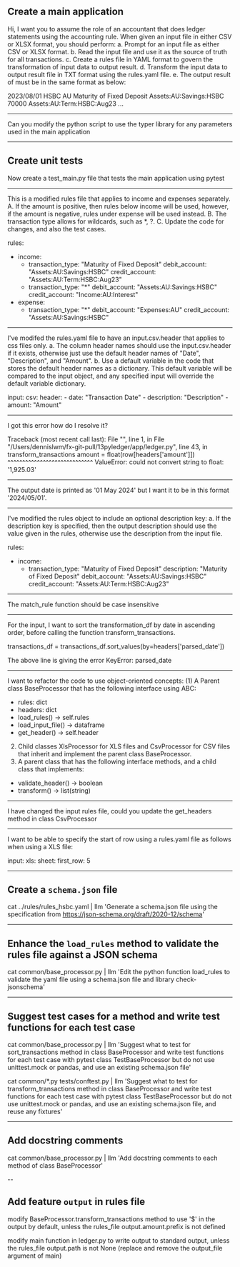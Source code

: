 ## Create a main application
Hi,
I want you to assume the role of an accountant that does ledger statements using the accounting rule.
When given an input file in either CSV or XLSX format, you should perform:
a. Prompt for an input file as either CSV or XLSX format.
b. Read the input file and use it as the source of truth for all transactions.
c. Create a rules file in YAML format to govern the transformation of input data to output result.
d. Transform the input data to output result file in TXT format using the rules.yaml file.
e. The output result of must be in the same format as below:

2023/08/01 HSBC AU Maturity of Fixed Deposit
	Assets:AU:Savings:HSBC			  70000
	Assets:AU:Term:HSBC:Aug23
...

---
Can you modify the python script to use the typer library for any parameters used in the main application

---
## Create unit tests
Now create a test_main.py file that tests the main application using pytest

---
This is a modified rules file that applies to income and expenses separately.
A. If the amount is positive, then rules below income will be used, however, if the amount is negative, rules under expense will be used instead.
B. The transaction type allows for wildcards, such as *, ?.
C. Update the code for changes, and also the test cases.

rules:
  - income:
    - transaction_type: "Maturity of Fixed Deposit"
      debit_account: "Assets:AU:Savings:HSBC"
      credit_account: "Assets:AU:Term:HSBC:Aug23"
    - transaction_type: "*"
      debit_account: "Assets:AU:Savings:HSBC"
      credit_account: "Income:AU:Interest"
  - expense:
    - transaction_type: "*"
      debit_account: "Expenses:AU"
      credit_account: "Assets:AU:Savings:HSBC"

---
I've modifed the rules.yaml file to have an input.csv.header that applies to css files only.
a. The column header names should use the input.csv.header if it exists, otherwise just use the default header names of "Date", "Description", and "Amount".
b. Use a default variable in the code that stores the default header names as a dictionary. This default variable will be compared to the input object, and any specified input will override the default variable dictionary.

input:
  csv:
    header:
      - date: "Transaction Date"
      - description: "Description"
      - amount: "Amount"

---
I got this error how do I resolve it?

Traceback (most recent call last):
  File "<stdin>", line 1, in <module>
  File "/Users/dennislwm/fx-git-pull/13pyledger/app/ledger.py", line 43, in transform_transactions
    amount = float(row[headers['amount']])
             ^^^^^^^^^^^^^^^^^^^^^^^^^^^^^
ValueError: could not convert string to float: '1,925.03'

---
The output date is printed as '01 May 2024' but I want it to be in this format '2024/05/01'.

---
I've modified the rules object to include an optional description key:
a. If the description key is specified, then the output description should use the value given in the rules, otherwise use the description from the input file.

rules:
  - income:
    - transaction_type: "Maturity of Fixed Deposit"
      description: "Maturity of Fixed Deposit"
      debit_account: "Assets:AU:Savings:HSBC"
      credit_account: "Assets:AU:Term:HSBC:Aug23"

---
The match_rule function should be case insensitive

---
For the input, I want to sort the transformation_df by date in ascending order, before calling the function transform_transactions.

transactions_df = transactions_df.sort_values(by=headers['parsed_date'])

The above line is giving the error KeyError: parsed_date

---
I want to refactor the code to use object-oriented concepts:
(1) A Parent class BaseProcessor that has the following interface using ABC:
- rules: dict
- headers: dict
- load_rules() -> self.rules
- load_input_file() -> dataframe
- get_header() -> self.header
2) Child classes XlsProcessor for XLS files and CsvProcessor for CSV files that inherit and implement the parent class BaseProcessor.
3) A parent class that has the following interface methods, and a child class that implements:
- validate_header() -> boolean
- transform() -> list(string)

---
I have changed the input rules file, could you update the get_headers method in class CsvProcessor

---
I want to be able to specify the start of row using a rules.yaml file as follows when using a XLS file:

input:
  xls:
    sheet:
      first_row: 5

---
## Create a `schema.json` file

cat ../rules/rules_hsbc.yaml | llm 'Generate a schema.json file using the specification from https://json-schema.org/draft/2020-12/schema'

---
## Enhance the `load_rules` method to validate the rules file against a JSON schema

cat common/base_processor.py | llm 'Edit the python function load_rules to validate the yaml file using a schema.json file and library check-jsonschema'

---
## Suggest test cases for a method and write test functions for each test case

cat common/base_processor.py | llm 'Suggest what to test for sort_transactions method in class BaseProcessor and write test functions for each test case with pytest class TestBaseProcessor but do not use unittest.mock or pandas, and use an existing schema.json file'

cat common/*.py tests/conftest.py | llm 'Suggest what to test for transform_transactions method in class BaseProcessor and write test functions for each test case with pytest class TestBaseProcessor but do not use unittest.mock or pandas, and use an existing schema.json file, and reuse any fixtures'

---
## Add docstring comments

cat common/base_processor.py | llm 'Add docstring comments to each method of class BaseProcessor'

--
## Add feature `output` in rules file

modify BaseProcessor.transform_transactions method to use '$' in the output by default, unless the rules_file output.amount.prefix is not defined

modify main function in ledger.py to write output to standard output, unless the rules_file output.path is not None (replace and remove the output_file argument of main)